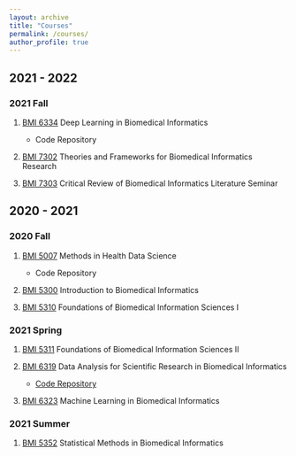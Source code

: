 ```yaml
---
layout: archive
title: "Courses"
permalink: /courses/
author_profile: true
---
```


## 2021 - 2022

### 2021 Fall 

1. [BMI 6334](https://sbmi.uth.edu/current-students/catalog-of-courses-bmi/bmi-6334.htm) Deep Learning in Biomedical Informatics

   * Code Repository

2. [BMI 7302](https://sbmi.uth.edu/current-students/catalog-of-courses-bmi/bmi-7302.htm) Theories and Frameworks for Biomedical Informatics Research

3. [BMI 7303](https://sbmi.uth.edu/current-students/catalog-of-courses-bmi/bmi-7303.htm) Critical Review of Biomedical Informatics Literature Seminar

## 2020 - 2021

### 2020 Fall 

1. [BMI 5007](https://sbmi.uth.edu/current-students/catalog-of-courses-bmi/bmi-5007.htm) Methods in Health Data Science

   * Code Repository

2. [BMI 5300](https://sbmi.uth.edu/current-students/catalog-of-courses-bmi/bmi-5300.htm) Introduction to Biomedical Informatics

3. [BMI 5310](https://sbmi.uth.edu/current-students/catalog-of-courses-bmi/bmi-5310.htm) Foundations of Biomedical Information Sciences I


### 2021 Spring

1. [BMI 5311](https://sbmi.uth.edu/current-students/catalog-of-courses-bmi/bmi-5311.htm) Foundations of Biomedical Information Sciences II

2. [BMI 6319](https://sbmi.uth.edu/current-students/catalog-of-courses-bmi/bmi-6319.htm) Data Analysis for Scientific Research in Biomedical Informatics

   * [Code Repository](https://github.com/BingyuMao/model_comparison_mimic)

3. [BMI 6323](https://sbmi.uth.edu/current-students/catalog-of-courses-bmi/bmi-6323.htm) Machine Learning in Biomedical Informatics


### 2021 Summer

1. [BMI 5352](https://sbmi.uth.edu/current-students/catalog-of-courses-bmi/bmi-5352.htm) Statistical Methods in Biomedical Informatics

